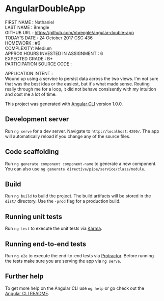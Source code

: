 # AngularDoubleApp
FIRST NAME : Nathaniel  
LAST NAME : Brengle  
GITHUB URL : https://github.com/nbrengle/angular-double-app  
TODAY'S DATE : 24 October 2017
CSC 436  
HOMEWORK : #6  
COMPLEXITY: Medium   
APPROX HOURS INVESTED IN ASSIGNMENT : 6  
EXPECTED GRADE : B+  
PARTICIPATION SOURCE CODE :   

APPLICATION INTENT :  
Wound up using a service to persist data across the two views.
I'm not sure that was the best idea or the easiest, but it's what made sense.
Routing really through me for a loop, it did not behave consisently with my intuition and cost me a lot of time.    

This project was generated with [Angular CLI](https://github.com/angular/angular-cli) version 1.0.0.

## Development server

Run `ng serve` for a dev server. Navigate to `http://localhost:4200/`. The app will automatically reload if you change any of the source files.

## Code scaffolding

Run `ng generate component component-name` to generate a new component. You can also use `ng generate directive/pipe/service/class/module`.

## Build

Run `ng build` to build the project. The build artifacts will be stored in the `dist/` directory. Use the `-prod` flag for a production build.

## Running unit tests

Run `ng test` to execute the unit tests via [Karma](https://karma-runner.github.io).

## Running end-to-end tests

Run `ng e2e` to execute the end-to-end tests via [Protractor](http://www.protractortest.org/).
Before running the tests make sure you are serving the app via `ng serve`.

## Further help

To get more help on the Angular CLI use `ng help` or go check out the [Angular CLI README](https://github.com/angular/angular-cli/blob/master/README.md).
